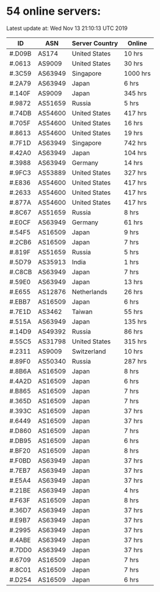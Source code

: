 # 54 online servers:

Latest update at: Wed Nov 13 21:10:13 UTC 2019

| ID | ASN | Server Country | Online |
| -- | --- | -------------- | ------ |
| #.D09B | AS174 | United States | 10 hrs |
| #.0613 | AS9009 | United States | 30 hrs |
| #.3C59 | AS63949 | Singapore | 1000 hrs |
| #.2A79 | AS63949 | Japan | 6 hrs |
| #.140F | AS9009 | Japan | 345 hrs |
| #.9872 | AS51659 | Russia | 5 hrs |
| #.74DB | AS54600 | United States | 417 hrs |
| #.705F | AS54600 | United States | 16 hrs |
| #.8613 | AS54600 | United States | 19 hrs |
| #.7F1D | AS63949 | Singapore | 742 hrs |
| #.42A0 | AS63949 | Japan | 104 hrs |
| #.3988 | AS63949 | Germany | 14 hrs |
| #.9FC3 | AS53889 | United States | 327 hrs |
| #.E836 | AS54600 | United States | 417 hrs |
| #.2633 | AS54600 | United States | 417 hrs |
| #.877A | AS54600 | United States | 417 hrs |
| #.8C67 | AS51659 | Russia | 8 hrs |
| #.E0CF | AS63949 | Germany | 61 hrs |
| #.54F5 | AS16509 | Japan | 9 hrs |
| #.2CB6 | AS16509 | Japan | 7 hrs |
| #.819F | AS51659 | Russia | 5 hrs |
| #.5D79 | AS35913 | India | 1 hrs |
| #.C8CB | AS63949 | Japan | 7 hrs |
| #.59E0 | AS63949 | Japan | 13 hrs |
| #.E655 | AS12876 | Netherlands | 26 hrs |
| #.EBB7 | AS16509 | Japan | 6 hrs |
| #.7E1D | AS3462 | Taiwan | 55 hrs |
| #.515A | AS63949 | Japan | 135 hrs |
| #.14D9 | AS49392 | Russia | 86 hrs |
| #.55C5 | AS31798 | United States | 315 hrs |
| #.2311 | AS9009 | Switzerland | 10 hrs |
| #.89F0 | AS50340 | Russia | 287 hrs |
| #.8B6A | AS16509 | Japan | 8 hrs |
| #.4A2D | AS16509 | Japan | 6 hrs |
| #.B865 | AS16509 | Japan | 7 hrs |
| #.365D | AS16509 | Japan | 7 hrs |
| #.393C | AS16509 | Japan | 37 hrs |
| #.6449 | AS16509 | Japan | 37 hrs |
| #.D860 | AS16509 | Japan | 7 hrs |
| #.DB95 | AS16509 | Japan | 6 hrs |
| #.BF20 | AS16509 | Japan | 8 hrs |
| #.F0BD | AS63949 | Japan | 37 hrs |
| #.7EB7 | AS63949 | Japan | 37 hrs |
| #.E5A4 | AS63949 | Japan | 37 hrs |
| #.21BE | AS63949 | Japan | 4 hrs |
| #.F63F | AS16509 | Japan | 8 hrs |
| #.36D7 | AS63949 | Japan | 37 hrs |
| #.E9B7 | AS63949 | Japan | 37 hrs |
| #.2995 | AS63949 | Japan | 37 hrs |
| #.4ABE | AS63949 | Japan | 37 hrs |
| #.7DD0 | AS63949 | Japan | 37 hrs |
| #.6709 | AS16509 | Japan | 7 hrs |
| #.8C01 | AS16509 | Japan | 7 hrs |
| #.D254 | AS16509 | Japan | 6 hrs |

